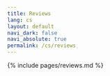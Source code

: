 ```yaml
---
title: Reviews
lang: cs
layout: default
navi_dark: false
navi_absolute: true
permalink: /cs/reviews
---
```


{% include pages/reviews.md %} 
